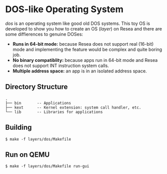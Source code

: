 DOS-like Operating System
==========================

*dos* is an operating system like good old DOS systems. This toy OS is developed
to show you how to create an OS (*layer*) on Resea and there are some diffierences
to genuine DOSes:

- **Runs in 64-bit mode:** because Resea does not support real (16-bit) mode and implementing the feature would be complex and quite boring job.
- **No binary compatiblity:** because apps run in 64-bit mode and Resea does not support INT instruction system calls.
- **Multiple address space:** an app is in an isolated address space.

Directory Structure
-------------------
```
.
├── bin       -- Applications
├── kext      -- Kernel extension: system call handler, etc.
└── lib       -- Libraries for applications
```

Building
--------
```
$ make -f layers/dos/Makefile
```

Run on QEMU
-----------
```
$ make -f layers/dos/Makefile run-gui
```
